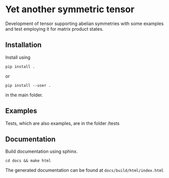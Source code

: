 # Yet another symmetric tensor

Development of tensor supporting abelian symmetries with some examples and test employing it for matrix product states.

Installation
-----------
Install using
   ```
   pip install .
   ```
or
   ```
   pip install --user .
   ```
in the main folder.

Examples
--------
Tests, which are also examples, are in the folder /tests


Documentation
-------------
Build documentation using sphinx.
   ```
   cd docs && make html
   ```
The generated documentation can be found at `docs/build/html/index.html`
